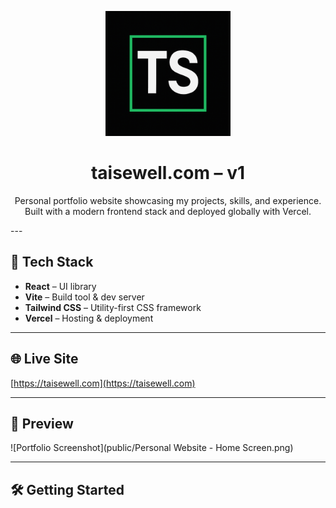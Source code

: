 <p align="center">
  <img src="public/Initials logo.png" alt="TS Logo" width="200">
</p>

<h1 align="center"> 
    taisewell.com – v1
</h1>
<p align="center">
    Personal portfolio website showcasing my projects, skills, and experience.  
    Built with a modern frontend stack and deployed globally with Vercel.
</p>
---

## 🚀 Tech Stack
- **React** – UI library
- **Vite** – Build tool & dev server
- **Tailwind CSS** – Utility-first CSS framework
- **Vercel** – Hosting & deployment

---

## 🌐 Live Site
[https://taisewell.com](https://taisewell.com)

---

## 📸 Preview
![Portfolio Screenshot](public/Personal Website - Home Screen.png)

---

## 🛠 Getting Started
